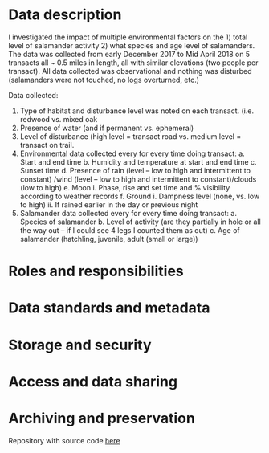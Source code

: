 # Data description
I investigated the impact of multiple environmental factors on the 1) total level of salamander activity 2) what species and age level of salamanders. The data was collected from early December 2017 to Mid April 2018 on 5 transacts all ~ 0.5 miles in length, all with similar elevations (two people per transact). All data collected was observational and nothing was disturbed (salamanders were not touched, no logs overturned, etc.)

Data collected:
1)	Type of habitat and disturbance level was noted on each transact. (i.e. redwood vs. mixed oak 
2)	Presence of water (and if permanent vs. ephemeral)
3)	Level of disturbance (high level = transact road vs. medium level = transact on trail.
4)	Environmental data collected every for every time doing transact:
a.	Start and end time
b.	Humidity and temperature at start and end time
c.	Sunset time
d.	Presence of rain (level – low to high and intermittent to constant) /wind (level – low to high and intermittent to constant)/clouds (low to high)
e.	Moon 
i.	Phase, rise and set time and % visibility according to weather records
f.	Ground
i.	Dampness level (none, vs. low to high)
ii.	If rained earlier in the day or previous night
5)	Salamander data collected every for every time doing transact:
a.	Species of salamander
b.	Level of activity (are they partially in hole or all the way out – if I could see 4 legs I counted them as out)
c.	Age of salamander (hatchling, juvenile, adult (small or large))

# Roles and responsibilities

# Data standards and metadata

# Storage and security

# Access and data sharing

# Archiving and preservation

Repository with source code [here](https://github.com/clarallebot/GRAD521_DMPtemplate)
